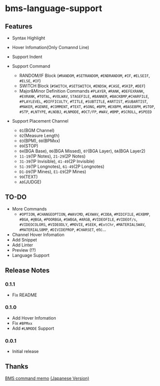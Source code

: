 # bms-language-support


## Features

- Syntax Highlight
- Hover Infomation(Only Comannd Line)

- Support Indent
- Support Command
  - RANDOM/IF Block
    (``#RANDOM``, ``#SETRANDOM``, ``#ENDRANDOM``, ``#IF``, ``#ELSEIF``, ``#ELSE``, ``#IF``)
  - SWITCH Block
    (``#SWITCH``, ``#SETSWITCH``, ``#ENDSW``, ``#CASE``, ``#SKIP``, ``#DEF``)
  - Major&Minor Definition Commands
    ``#PLAYER``, ``#RANK``, ``#DEFEXRANK``, ``#EXRANK``, ``#TOTAL``, ``#VOLWAV``, ``STAGEFILE``, ``#BANNER``, ``#BACKBMP``,``#CHARFILE``, ``#PLAYLEVEL``, ``#DIFFICULTY``, ``#TITLE``, ``#SUBTITLE``, ``#ARTIST``, ``#SUBARTIST``, ``#MAKER``, ``#GENRE``, ``#COMMENT``, ``#TEXT``, ``#SONG``, ``#BPM``, ``#EXBPM``, ``#BASEBPM``, ``#STOP``, ``#STP``, ``#LNTYPE``, ``#LNOBJ``, ``#LNMODE``, ``#OCT/FP``, ``#WAV``, ``#BMP``, ``#SCROLL``, ``#SPEED``
- Support Placement Channel
  - ``01``(BGM Channel)
  - ``02``(Measure Length)
  - ``03``(BPM), ``08``(BPMxx)
  - ``09``(STOP)
  - ``04``(BGA Base), ``06``(BGA Missed), ``07``(BGA Layer), ``0A``(BGA Layer2)
  - ``11-19``(1P Notes), ``21-29``(2P Notes)
  - ``31-39``(1P Invisible), ``41-49``(2P Invisible)
  - ``51-39``(1P Longnotes), ``61-49``(2P Longnotes)
  - ``D1-D9``(1P Mines), ``E1-E9``(2P Mines)
  - ``99``(TEXT)
  - ``A0``(JUDGE)

## TO-DO

- More Commands
  - ``#OPTION``, ``#CHANGEOPTION``, ``#WAVCMD``, ``#EXWAV``, ``#CDDA``, ``#MIDIFILE``, ``#EXBMP``, ``#BGA``, ``#@BGA``, ``#POORBGA``, ``#SWBGA``, ``#ARGB``, ``#VIDEOFILE``, ``#VIDEOf/s``, ``#VIDEOCOLORS``, ``#VIDEODLY``, ``#MOVIE``, ``#SEEK``, ``#ExtChr``, ``#MATERIALSWAV``, ``#MATERIALSBMP``, ``#DIVIDEPROP``, ``#CHARSET``, etc...
- Channel Hover Infomation
- Add Snippet
- Add Linter
- Preview (!?)
- Language Support

## Release Notes

### 0.1.1

- Fix README

### 0.1.0

- Add Hover Infomation
- Fix ``#BPMxx``
- Add ``#LNMODE`` Support

### 0.0.1

- Initial release

## Thanks
[BMS command memo](https://hitkey.nekokan.dyndns.info/cmds.htm) [(Japanese Version)](https://hitkey.nekokan.dyndns.info/cmdsJP.htm)